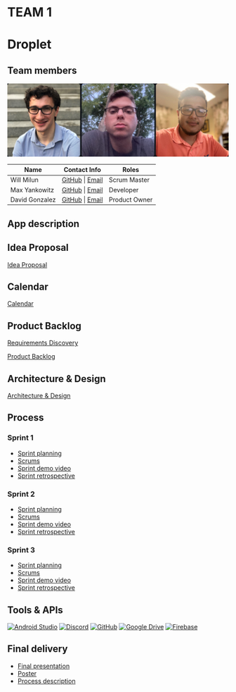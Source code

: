 # TEAM 1

# Droplet

## Team members

![Team photo](./Photos/Team_Photo.png)

| Name | Contact Info | Roles |
| ----------- | ----------- | ----------- |
| Will Milun | [GitHub](https://github.com/wmilun) \| [Email](mailto:wm81430n@pace.edu) | Scrum Master |
| Max Yankowitz | [GitHub](https://github.com/my76402p) \| [Email](mailto:my76402p@pace.edu) | Developer |
| David Gonzalez | [GitHub](https://github.com/dg52718n) \| [Email](mailto:dg52718n@pace.edu) | Product Owner |

## App description


## Idea Proposal
[Idea Proposal](https://docs.google.com/document/d/162kcxaSTWXm7B_YTzX195Zy1zFi4aY-7/edit?usp=sharing&ouid=105590931687126019573&rtpof=true&sd=true)

## Calendar
[Calendar](https://calendar.google.com/calendar/u/0?cid=aXZoMmU3NjhzMjRkdGlxZWYwcXZvbzhxcjBAZ3JvdXAuY2FsZW5kYXIuZ29vZ2xlLmNvbQ)

## Product Backlog
[Requirements Discovery](https://docs.google.com/document/d/18cx8Tyzh9Bd6RD7DXkt4CAfy_qPkuER9WXp3ATtCHNY/edit?usp=sharing)

[Product Backlog](https://docs.google.com/spreadsheets/d/1C_ajDEnNuAYeAXsaiWrSzfB5pRdDtMqvcJMX2THltSI/edit?usp=sharing)

## Architecture & Design
[Architecture & Design](https://docs.google.com/document/d/1NK1kljgZU7Wcs1C823y0GNQ7cXp45jjBI8srulZk_aE/edit?usp=sharing)

## Process

### Sprint 1

* [Sprint planning](https://docs.google.com/spreadsheets/d/1C_ajDEnNuAYeAXsaiWrSzfB5pRdDtMqvcJMX2THltSI/edit#gid=1056044682)
* [Scrums](https://docs.google.com/document/d/1wy1zbq5GWknJ3M_m_EA01yez1NhxjD5ueJtwcFCHTKs/edit?usp=sharing)
* [Sprint demo video]()
* [Sprint retrospective](https://docs.google.com/document/d/1kFw4gI-ncNlyMWwpPOCX3662KAulyHKG67Yf5yP7ZkQ/edit?usp=sharing)

### Sprint 2

* [Sprint planning](https://docs.google.com/spreadsheets/d/1C_ajDEnNuAYeAXsaiWrSzfB5pRdDtMqvcJMX2THltSI/edit#gid=429545016)
* [Scrums](https://docs.google.com/document/d/1ZH6K_5qTf3Fh5o5j2C6lekbWevmZeVzyTzcF6yjhQDQ/edit?usp=sharing)
* [Sprint demo video]()
* [Sprint retrospective](https://docs.google.com/document/d/1plqxMcXQkSMe0kVlZRkp8W2UCPhst7NynzzqPmKsGis/edit?usp=sharing)

### Sprint 3

* [Sprint planning]()
* [Scrums]()
* [Sprint demo video]()
* [Sprint retrospective]()

## Tools & APIs

 <a href="https://developer.android.com/studio"><img src="https://miro.medium.com/max/256/1*Qto7UMJ5fRaXPU1Pb7tN6g.png" alt="Android Studio" width="50"></a>
 <a href="https://www.discord.com"><img src="https://theme.zdassets.com/theme_assets/678183/84b82d07b293907113d9d4dafd29bfa170bbf9b6.ico" alt="Discord" width="50"></a>
 <a href="https://github.com"><img src="https://25y35xxcueanov2s108puszp-wpengine.netdna-ssl.com/wp-content/uploads/2022/03/ext-495.png" alt="GitHub" width="50"></a>
 <a href="https://www.google.com/drive"><img src="https://cdn-1.webcatalog.io/catalog/google-drive/google-drive-icon-filled.png" alt="Google Drive" width="50"></a>
 <a href="https://firebase.google.com"><img src="https://firebaseopensource.com/logo-small.png" alt="Firebase" width="50"></a>

## Final delivery

* [Final presentation]()
* [Poster]()
* [Process description]()


